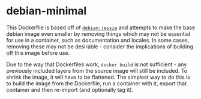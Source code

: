 # debian-minimal

This Dockerfile is based off of [`debian:jessie`](https://hub.docker.com/_/debian/) and attempts to make the base debian image even smaller by removing things which may not be essential for use in a container, such as documentation and locales. In some cases, removing these may not be desirable - consider the implications of building off this image before use. 

Due to the way that Dockerfiles work, `docker build` is not sufficient - any previously included layers from the source image will still be included. To shrink the image, it will have to be flattened. The simplest way to do this is to build the image from the Dockerfile, run a container with it, export that container and then re-import (and optionally tag it). 
